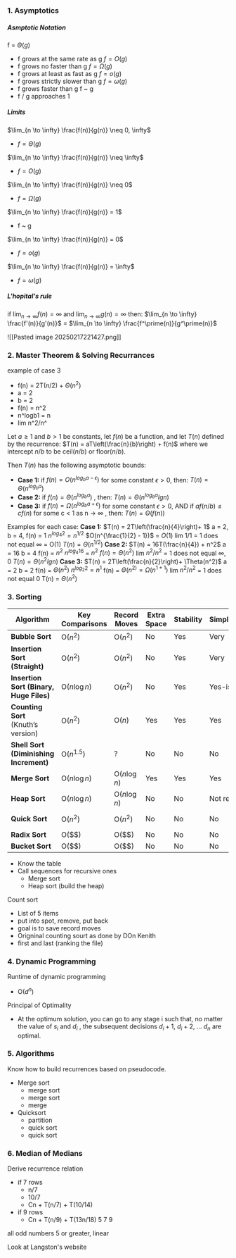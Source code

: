 
### 1. Asymptotics

##### Asmptotic Notation
f = $\Theta(g)$
- f grows at the same rate as g
$f = O(g)$ 
- f grows no faster than g
$f = \Omega(g)$
- f grows at least as fast as g
$f = o(g)$ 
- f grows strictly slower than g
$f = \omega(g)$ 
- f grows faster than g
f ~ g
- f / g approaches 1

##### Limits
$\lim_{n \to \infty} \frac{f(n)}{g(n)} \neq 0, \infty$
- $f = \Theta(g)$

$\lim_{n \to \infty} \frac{f(n)}{g(n)} \neq \infty$
- $f = O(g)$

$\lim_{n \to \infty} \frac{f(n)}{g(n)} \neq 0$
- $f = \Omega(g)$

$\lim_{n \to \infty} \frac{f(n)}{g(n)} = 1$
- f ~ g

$\lim_{n \to \infty} \frac{f(n)}{g(n)} = 0$
- $f = o(g)$

$\lim_{n \to \infty} \frac{f(n)}{g(n)} = \infty$
- $f = \omega(g)$

##### L'hopital's rule
if $\lim_{n \to \infty} f(n) = \infty$ and $\lim_{n \to \infty} g(n) = \infty$ 
	then: $\lim_{n \to \infty} \frac{f'(n)}{g'(n)}$ = $\lim_{n \to \infty} \frac{f^\prime(n)}{g^\prime(n)}$

![[Pasted image 20250217221427.png]]



### 2. Master Theorem & Solving Recurrances

example of case 3
- f(n) = 2T($n/2$) + $\Theta(n^2)$ 
- a = 2 
- b = 2
- f(n) = n^2
- n^logb1 = n
- lim n^2/n^

Let $a \geq 1$ and $b > 1$  be constants, let $f(n)$ be a function, and let $T(n)$ defined by the recurrence:
	$T(n) = aT\left(\frac{n}{b}\right) + f(n)$ 
where we intercept $n/b$ to be ceil($n/b$) or floor($n/b$).

Then $T(n)$ has the following asymptotic bounds:
- **Case 1:** if $f(n) = O(n^{log_{b}a - \epsilon})$  for some constant $\epsilon > 0$, then:
		$T(n) = \Theta(n^{log_{b}a})$ 
- **Case 2:** if $f(n) = \Theta(n^{log_{b}a})$ , then:
		$T(n) = \Theta(n^{log_{b}a}lgn)$ 
- **Case 3:** if $f(n) = \Omega(n^{log_{b}a + \epsilon})$  for some constant $\epsilon > 0$, AND if $af(n/b) \leq cf(n)$ for some c < 1 as n -> $\infty$ , then:
		$T(n) = \Theta(f(n))$ 

Examples for each case:
	**Case 1:**
		$T(n) = 2T\left(\frac{n}{4}\right)+ 1$ 
		a = 2, b = 4, f(n) = 1
		$n^{log_{4}2} = n^{1/2}$ 
		$O(n^{\frac{1}{2} - 1})$  = $O(1)$ 
		lim $1/1$ = 1 does not equal $\infty$  = O(1)
		$T(n) = \Theta(n^{1/2})$
	**Case 2:**
		$T(n) = 16T(\frac{n}{4}) + n^2$ 
		a = 16 b = 4 f(n) = $n^2$ 
		$n^{log_{4}16}$ = $n^2$
		$f(n) = \Theta(n^2)$ 
		lim $n^2/n^2$ = 1 does not equal $\infty, 0$ 
		$T(n) = \Theta(n^2lgn)$ 
	**Case 3:**
		$T(n) = 2T\left(\frac{n}{2}\right)+ \Theta(n^2)$ 
		a = 2 b = 2 f(n) = $\Theta(n^2)$ 
		$n^{log_{2}2} = n^1$ 
		f(n) = $\Theta(n^{2)} = \Omega(n^{1 + 1})$ 
		lim $n^2/n^2$ = 1 does not equal 0
		T(n) = $\Theta(n^2)$ 

### 3. Sorting

| Algorithm                         | Key Comparisons  | Record Moves   | Extra Space | Stability | Simplicity | Best Case | Average Case |
|----------------------------------|------------------|----------------|-------------|-----------|------------|------------|--------------|
| **Bubble Sort**                  | O($n^2$)        | O($n^2$)       | No          | Yes       | Very       | O($n$)     | ?            |
| **Insertion Sort (Straight)**     | O($n^2$)        | O($n^2$)       | No          | Yes       | Very       | O($n$)     | ?            |
| **Insertion Sort (Binary, Huge Files)** | O($n\log n$) | O($n^2$)       | No          | Yes       | Yes-ish    | O($n$)     | O($n\log n$) |
| **Counting Sort** (Knuth’s version) | O($n^2$)      | O($n$)         | Yes         | Yes       | Yes        | O($n^2$)   | O($n^2$)     |
| **Shell Sort (Diminishing Increment)** | O($n^{1.5}$) | ?              | No          | No        | No         | ?          | ?            |
| **Merge Sort**                    | O($n\log n$)    | O($n\log n$)   | Yes         | Yes       | Yes        | O($n\log n$) | O($n\log n$) |
| **Heap Sort**                     | O($n\log n$)    | O($n\log n$)   | No          | No        | Not really | O($n\log n$) | O($n\log n$) |
| **Quick Sort**                    | O($n^2$)        | O($n^2$)       | No          | No        | No         | O($n\log n$) | ?            |
| **Radix Sort**                    | O($$)        | O($$)       | No          | No        | No         | O($$) | ?            |
| **Bucket Sort**                    | O($$)        | O($$)       | No          | No        | No         | O($$) | ?            |
- Know the table
- Call sequences for recursive ones
	- Merge sort
	- Heap sort (build the heap)

Count sort
- List of 5 items
- put into spot, remove, put back
- goal is to save record moves 
- Origninal counting sourt as done by DOn Kenith
- first and last (ranking the file)

### 4. Dynamic Programming
Runtime of dynamic programming
- O($d^n$)

Principal of Optimality
- At the optimum solution, you can go to any stage i such that, no matter the value of $s_i$ and $d_i$ , the subsequent decisions $d_i+1$, $d_i+2$, ... $d_n$ are optimal.

### 5. Algorithms
Know how to build recurrences based on pseudocode.
- Merge sort
	- merge sort
	- merge sort 
	- merge
- Quicksort
	- partition 
	- quick sort
	- quick sort

### 6. Median of Medians
Derive recurrence relation
- if 7 rows
	- n/7 
	- 10/7
	- Cn + T(n/7) + T(10/14)
- if 9 rows
	- Cn + T(n/9) + T(13n/18)
5 7 9

all odd numbers 5 or greater, linear


Look at Langston's website